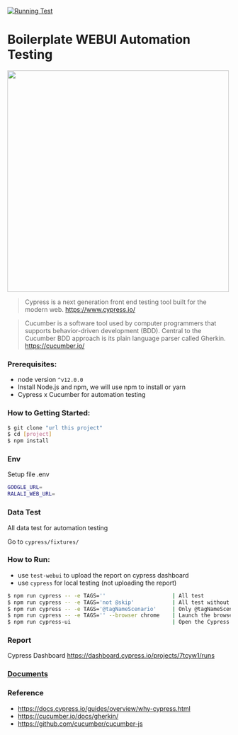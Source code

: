 [![Running Test](https://github.com/damarmustikoaji/timun/actions/workflows/main.yml/badge.svg?branch=master)](https://github.com/damarmustikoaji/timun/actions/workflows/main.yml)
#  Boilerplate WEBUI Automation Testing

<img src="cypress/docs/img/cypress_cucumber_logo.png" width="500"/>

> Cypress is a next generation front end testing tool built for the modern web. https://www.cypress.io/

> Cucumber is a software tool used by computer programmers that supports behavior-driven development (BDD). Central to the Cucumber BDD approach is its plain language parser called Gherkin. https://cucumber.io/

### Prerequisites:

- node version `^v12.0.0`
- Install Node.js and npm, we will use npm to install or yarn
- Cypress x Cucumber for automation testing

### How to Getting Started:

```sh
$ git clone "url this project"
$ cd [project]
$ npm install
```

### Env

Setup file .env

```sh
GOOGLE_URL=
RALALI_WEB_URL=
```

### Data Test
All data test for automation testing

Go to `cypress/fixtures/`

### How to Run:

- use `test-webui` to upload the report on cypress dashboard
- use `cypress` for local testing (not uploading the report)

```sh
$ npm run cypress -- -e TAGS=''                     | All test
$ npm run cypress -- -e TAGS='not @skip'            | All test without tag @skip
$ npm run cypress -- -e TAGS='@tagNameScenario'     | Only @tagNameScenario
$ npm run cypress -- -e TAGS='' --browser chrome    | Launch the browser
$ npm run cypress-ui                                | Open the Cypress Desktop from node_modules
```

### Report

Cypress Dashboard https://dashboard.cypress.io/projects/7tcyw1/runs

### [Documents](cypress)

### Reference
- https://docs.cypress.io/guides/overview/why-cypress.html
- https://cucumber.io/docs/gherkin/
- https://github.com/cucumber/cucumber-js
